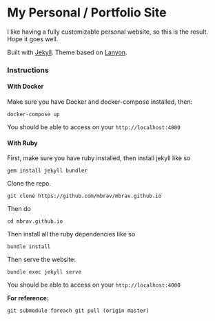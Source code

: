 # My Personal / Portfolio Site

I like having a fully customizable personal website, so this is the result. Hope it goes well.

Built with [Jekyll](https://jekyllrb.com/). Theme based on [Lanyon](https://github.com/poole/lanyon).

### Instructions

#### With Docker

Make sure you have Docker and docker-compose installed, then:

`docker-compose up`

You should be able to access on your `http://localhost:4000`

#### With Ruby

First, make sure you have ruby installed, then install jekyll like so

`gem install jekyll bundler`

Clone the repo.

`git clone https://github.com/mbrav/mbrav.github.io`

Then do

`cd mbrav.github.io`

Then install all the ruby dependencies like so

`bundle install`

Then serve the website:

`bundle exec jekyll serve`

You should be able to access on your `http://localhost:4000`

**For reference:**

`git submodule foreach git pull (origin master)`
